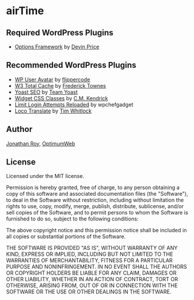 airTime
===================

## Required WordPress Plugins

- [Options Framework](https://wordpress.org/plugins/options-framework/) by [Devin Price](https://wptheming.com)

## Recommended WordPress Plugins

- [WP User Avatar](https://wordpress.org/plugins/wp-user-avatar/) by [flippercode](http://www.flippercode.com)
- [W3 Total Cache](https://fr.wordpress.org/plugins/w3-total-cache/) by [Frederick Townes](https://www.linkedin.com/in/fredericktownes)
- [Yoast SEO](https://wordpress.org/plugins/wordpress-seo/) by [Team Yoast](https://yoast.com)
- [Widget CSS Classes](https://wordpress.org/plugins/widget-css-classes/) by [C.M. Kendrick](http://cleverness.org)
- [Limit Login Attempts Reloaded](https://wordpress.org/plugins/limit-login-attempts-reloaded/) by wpchefgadget
- [Loco Translate](https://wordpress.org/plugins/loco-translate/) by [Tim Whitlock](https://localise.biz/wordpress/plugin)

## Author

[Jonathan Roy](https://twitter.com/jonathanroy), [OptimumWeb](http://optimumweb.ca)

## License

Licensed under the MIT license.

Permission is hereby granted, free of charge, to any person obtaining a copy of this software and associated documentation files (the "Software"), to deal in the Software without restriction, including without limitation the rights to use, copy, modify, merge, publish, distribute, sublicense, and/or sell copies of the Software, and to permit persons to whom the Software is furnished to do so, subject to the following conditions:

The above copyright notice and this permission notice shall be included in all copies or substantial portions of the Software.

THE SOFTWARE IS PROVIDED "AS IS", WITHOUT WARRANTY OF ANY KIND, EXPRESS OR IMPLIED, INCLUDING BUT NOT LIMITED TO THE WARRANTIES OF MERCHANTABILITY, FITNESS FOR A PARTICULAR PURPOSE AND NONINFRINGEMENT. IN NO EVENT SHALL THE AUTHORS OR COPYRIGHT HOLDERS BE LIABLE FOR ANY CLAIM, DAMAGES OR OTHER LIABILITY, WHETHER IN AN ACTION OF CONTRACT, TORT OR OTHERWISE, ARISING FROM, OUT OF OR IN CONNECTION WITH THE SOFTWARE OR THE USE OR OTHER DEALINGS IN THE SOFTWARE.